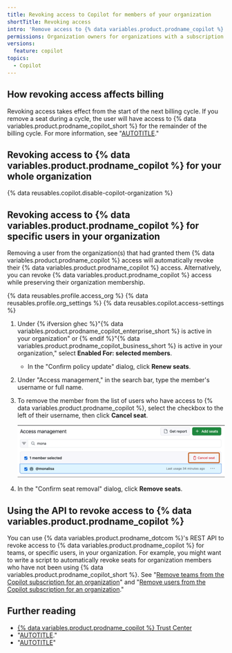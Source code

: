 ```yaml
---
title: Revoking access to Copilot for members of your organization
shortTitle: Revoking access
intro: 'Remove access to {% data variables.product.prodname_copilot %} for some or all of the members of your organization.'
permissions: Organization owners for organizations with a subscription to {% ifversion ghec %}{% data variables.product.prodname_copilot_enterprise_short %} or{% endif %} {% data variables.product.prodname_copilot_business_short %}.
versions:
  feature: copilot
topics:
  - Copilot
---
```


## How revoking access affects billing

Revoking access takes effect from the start of the next billing cycle. If you remove a seat during a cycle, the user will have access to {% data variables.product.prodname_copilot_short %} for the remainder of the billing cycle. For more information, see "[AUTOTITLE](/billing/managing-billing-for-github-copilot/about-billing-for-github-copilot)."

## Revoking access to {% data variables.product.prodname_copilot %} for your whole organization

{% data reusables.copilot.disable-copilot-organization %}

## Revoking access to {% data variables.product.prodname_copilot %} for specific users in your organization

Removing a user from the organization(s) that had granted them {% data variables.product.prodname_copilot %} access will automatically revoke their {% data variables.product.prodname_copilot %} access. Alternatively, you can revoke {% data variables.product.prodname_copilot %} access while preserving their organization membership.

{% data reusables.profile.access_org %}
{% data reusables.profile.org_settings %}
{% data reusables.copilot.access-settings %}
1. Under {% ifversion ghec %}"{% data variables.product.prodname_copilot_enterprise_short %} is active in your organization" or {% endif %}"{% data variables.product.prodname_copilot_business_short %} is active in your organization," select **Enabled For: selected members**.

    - In the "Confirm policy update" dialog, click **Renew seats**.

1. Under "Access management," in the search bar, type the member's username or full name.
1. To remove the member from the list of users who have access to {% data variables.product.prodname_copilot %}, select the checkbox to the left of their username, then click **Cancel seat**.

   ![Screenshot of the Access management section, with a user selected and the 'Cancel seat' button highlighted.](/assets/images/help/copilot/cancel-copilot-seat.png)

1. In the "Confirm seat removal" dialog, click **Remove seats**.

## Using the API to revoke access to {% data variables.product.prodname_copilot %}

You can use {% data variables.product.prodname_dotcom %}'s REST API to revoke access to {% data variables.product.prodname_copilot %} for teams, or specific users, in your organization. For example, you might want to write a script to automatically revoke seats for organization members who have not been using {% data variables.product.prodname_copilot_short %}. See "[Remove teams from the Copilot subscription for an organization](/rest/copilot/copilot-user-management?apiVersion=2022-11-28#remove-teams-from-the-copilot-subscription-for-an-organization)" and "[Remove users from the Copilot subscription for an organization](/rest/copilot/copilot-user-management?apiVersion=2022-11-28#remove-users-from-the-copilot-subscription-for-an-organization)."

## Further reading

- [{% data variables.product.prodname_copilot %} Trust Center](https://resources.github.com/copilot-trust-center)
- "[AUTOTITLE](/copilot/managing-github-copilot-in-your-organization/granting-access-to-copilot-for-members-of-your-organization)."
- "[AUTOTITLE](/copilot/managing-github-copilot-in-your-organization/reviewing-usage-data-for-github-copilot-in-your-organization)"

